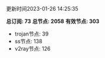 更新时间2023-01-26 14:25:35

**总订阅: 73**
**总节点: 2058**
**有效节点: 303**
- trojan节点: 39
- ss节点: 138
- v2ray节点: 126
